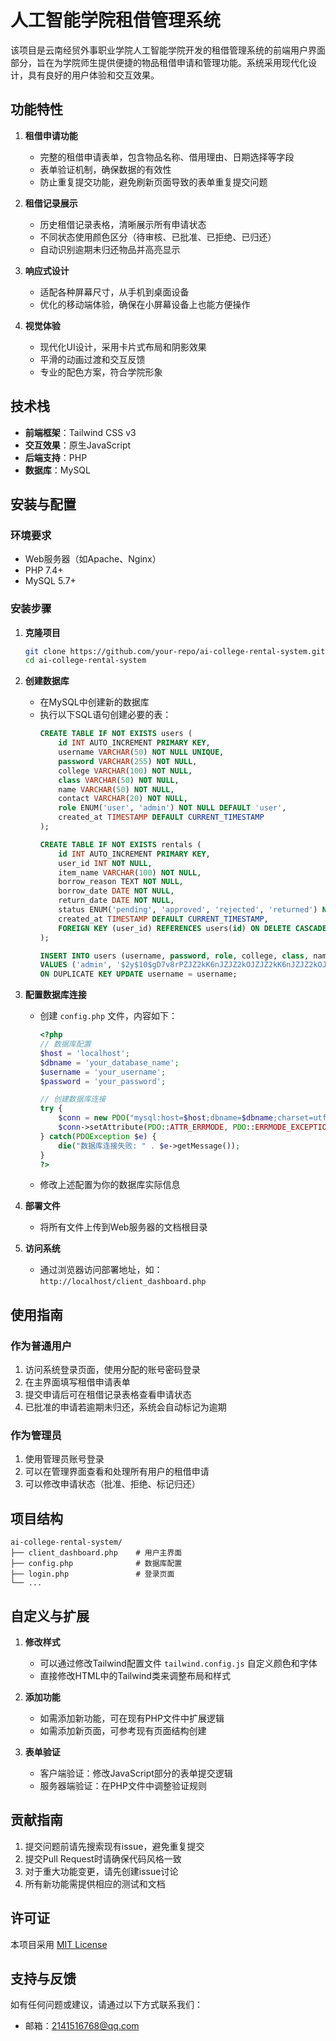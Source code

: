 

# 人工智能学院租借管理系统

该项目是云南经贸外事职业学院人工智能学院开发的租借管理系统的前端用户界面部分，旨在为学院师生提供便捷的物品租借申请和管理功能。系统采用现代化设计，具有良好的用户体验和交互效果。

## 功能特性

1. **租借申请功能**
   - 完整的租借申请表单，包含物品名称、借用理由、日期选择等字段
   - 表单验证机制，确保数据的有效性
   - 防止重复提交功能，避免刷新页面导致的表单重复提交问题

2. **租借记录展示**
   - 历史租借记录表格，清晰展示所有申请状态
   - 不同状态使用颜色区分（待审核、已批准、已拒绝、已归还）
   - 自动识别逾期未归还物品并高亮显示

3. **响应式设计**
   - 适配各种屏幕尺寸，从手机到桌面设备
   - 优化的移动端体验，确保在小屏幕设备上也能方便操作

4. **视觉体验**
   - 现代化UI设计，采用卡片式布局和阴影效果
   - 平滑的动画过渡和交互反馈
   - 专业的配色方案，符合学院形象

## 技术栈

- **前端框架**：Tailwind CSS v3
- **交互效果**：原生JavaScript
- **后端支持**：PHP
- **数据库**：MySQL

## 安装与配置

### 环境要求

- Web服务器（如Apache、Nginx）
- PHP 7.4+
- MySQL 5.7+

### 安装步骤

1. **克隆项目**
   ```bash
   git clone https://github.com/your-repo/ai-college-rental-system.git
   cd ai-college-rental-system
   ```

2. **创建数据库**
   - 在MySQL中创建新的数据库
   - 执行以下SQL语句创建必要的表：
     ```sql
     CREATE TABLE IF NOT EXISTS users (
         id INT AUTO_INCREMENT PRIMARY KEY,
         username VARCHAR(50) NOT NULL UNIQUE,
         password VARCHAR(255) NOT NULL,
         college VARCHAR(100) NOT NULL,
         class VARCHAR(50) NOT NULL,
         name VARCHAR(50) NOT NULL,
         contact VARCHAR(20) NOT NULL,
         role ENUM('user', 'admin') NOT NULL DEFAULT 'user',
         created_at TIMESTAMP DEFAULT CURRENT_TIMESTAMP
     );

     CREATE TABLE IF NOT EXISTS rentals (
         id INT AUTO_INCREMENT PRIMARY KEY,
         user_id INT NOT NULL,
         item_name VARCHAR(100) NOT NULL,
         borrow_reason TEXT NOT NULL,
         borrow_date DATE NOT NULL,
         return_date DATE NOT NULL,
         status ENUM('pending', 'approved', 'rejected', 'returned') NOT NULL DEFAULT 'pending',
         created_at TIMESTAMP DEFAULT CURRENT_TIMESTAMP,
         FOREIGN KEY (user_id) REFERENCES users(id) ON DELETE CASCADE
     );

     INSERT INTO users (username, password, role, college, class, name, contact)
     VALUES ('admin', '$2y$10$gD7v8rPZJZ2kK6nJZJZ2kOJZJZ2kK6nJZJZ2kOJZJZ2kK6nJZJ', 'admin', '人工智能学院', '管理组', '系统管理员', '13800138000')
     ON DUPLICATE KEY UPDATE username = username;
     ```

3. **配置数据库连接**
   - 创建 `config.php` 文件，内容如下：
     ```php
     <?php
     // 数据库配置
     $host = 'localhost';
     $dbname = 'your_database_name';
     $username = 'your_username';
     $password = 'your_password';

     // 创建数据库连接
     try {
         $conn = new PDO("mysql:host=$host;dbname=$dbname;charset=utf8", $username, $password);
         $conn->setAttribute(PDO::ATTR_ERRMODE, PDO::ERRMODE_EXCEPTION);
     } catch(PDOException $e) {
         die("数据库连接失败: " . $e->getMessage());
     }
     ?>
     ```
   - 修改上述配置为你的数据库实际信息

4. **部署文件**
   - 将所有文件上传到Web服务器的文档根目录

5. **访问系统**
   - 通过浏览器访问部署地址，如：`http://localhost/client_dashboard.php`

## 使用指南

### 作为普通用户

1. 访问系统登录页面，使用分配的账号密码登录
2. 在主界面填写租借申请表单
3. 提交申请后可在租借记录表格查看申请状态
4. 已批准的申请若逾期未归还，系统会自动标记为逾期

### 作为管理员

1. 使用管理员账号登录
2. 可以在管理界面查看和处理所有用户的租借申请
3. 可以修改申请状态（批准、拒绝、标记归还）

## 项目结构

```
ai-college-rental-system/
├── client_dashboard.php    # 用户主界面
├── config.php              # 数据库配置
├── login.php               # 登录页面
└── ...
```

## 自定义与扩展

1. **修改样式**
   - 可以通过修改Tailwind配置文件 `tailwind.config.js` 自定义颜色和字体
   - 直接修改HTML中的Tailwind类来调整布局和样式

2. **添加功能**
   - 如需添加新功能，可在现有PHP文件中扩展逻辑
   - 如需添加新页面，可参考现有页面结构创建

3. **表单验证**
   - 客户端验证：修改JavaScript部分的表单提交逻辑
   - 服务器端验证：在PHP文件中调整验证规则

## 贡献指南

1. 提交问题前请先搜索现有issue，避免重复提交
2. 提交Pull Request时请确保代码风格一致
3. 对于重大功能变更，请先创建issue讨论
4. 所有新功能需提供相应的测试和文档

## 许可证

本项目采用 [MIT License](LICENSE)

## 支持与反馈

如有任何问题或建议，请通过以下方式联系我们：
- 邮箱：2141516768@qq.com
